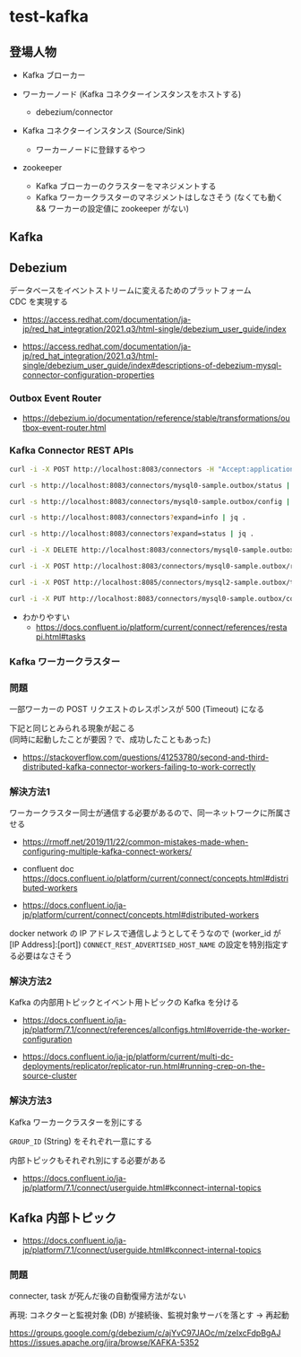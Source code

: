 # test-kafka

## 登場人物

- Kafka ブローカー

- ワーカーノード (Kafka コネクターインスタンスをホストする)
  - debezium/connector

- Kafka コネクターインスタンス (Source/Sink)
  - ワーカーノードに登録するやつ

- zookeeper
  - Kafka ブローカーのクラスターをマネジメントする
  - Kafka ワーカークラスターのマネジメントはしなさそう (なくても動く && ワーカーの設定値に zookeeper がない)

## Kafka


## Debezium

データベースをイベントストリームに変えるためのプラットフォーム  
CDC を実現する

- https://access.redhat.com/documentation/ja-jp/red_hat_integration/2021.q3/html-single/debezium_user_guide/index

- https://access.redhat.com/documentation/ja-jp/red_hat_integration/2021.q3/html-single/debezium_user_guide/index#descriptions-of-debezium-mysql-connector-configuration-properties

### Outbox Event Router

- https://debezium.io/documentation/reference/stable/transformations/outbox-event-router.html

### Kafka Connector REST APIs

```sh
curl -i -X POST http://localhost:8083/connectors -H "Accept:application/json" -H "Content-Type:application/json" -d @connector/mysql0_sample_outbox.json
```

```sh
curl -s http://localhost:8083/connectors/mysql0-sample.outbox/status | jq .
```

```sh
curl -s http://localhost:8083/connectors/mysql0-sample.outbox/config | jq .
```

```sh
curl -s http://localhost:8083/connectors?expand=info | jq .
```

```sh
curl -s http://localhost:8083/connectors?expand=status | jq .
```

```sh
curl -i -X DELETE http://localhost:8083/connectors/mysql0-sample.outbox
```

```sh
curl -i -X POST http://localhost:8083/connectors/mysql0-sample.outbox/restart
```

```sh
curl -i -X POST http://localhost:8085/connectors/mysql2-sample.outbox/tasks/0/restart
```

```sh
curl -i -X PUT http://localhost:8083/connectors/mysql0-sample.outbox/config -H "Accept:application/json" -H "Content-Type:application/json" -d @connector/update.json
```

- わかりやすい
  - https://docs.confluent.io/platform/current/connect/references/restapi.html#tasks


### Kafka ワーカークラスター


### 問題

一部ワーカーの POST リクエストのレスポンスが 500 (Timeout) になる

下記と同じとみられる現象が起こる  
(同時に起動したことが要因？で、成功したこともあった)

- https://stackoverflow.com/questions/41253780/second-and-third-distributed-kafka-connector-workers-failing-to-work-correctly

### 解決方法1

ワーカークラスター同士が通信する必要があるので、同一ネットワークに所属させる

- https://rmoff.net/2019/11/22/common-mistakes-made-when-configuring-multiple-kafka-connect-workers/

- confluent doc https://docs.confluent.io/platform/current/connect/concepts.html#distributed-workers

- https://docs.confluent.io/ja-jp/platform/current/connect/concepts.html#distributed-workers

docker network の IP アドレスで通信しようとしてそうなので (worker_id が [IP Address]:[port])
`CONNECT_REST_ADVERTISED_HOST_NAME` の設定を特別指定する必要はなさそう

### 解決方法2

Kafka の内部用トピックとイベント用トピックの Kafka を分ける

- https://docs.confluent.io/ja-jp/platform/7.1/connect/references/allconfigs.html#override-the-worker-configuration

- https://docs.confluent.io/ja-jp/platform/current/multi-dc-deployments/replicator/replicator-run.html#running-crep-on-the-source-cluster

### 解決方法3

Kafka ワーカークラスターを別にする

`GROUP_ID` (String) をそれぞれ一意にする

内部トピックもそれぞれ別にする必要がある

- https://docs.confluent.io/ja-jp/platform/7.1/connect/userguide.html#kconnect-internal-topics



## Kafka 内部トピック

- https://docs.confluent.io/ja-jp/platform/7.1/connect/userguide.html#kconnect-internal-topics


### 問題

connecter, task が死んだ後の自動復帰方法がない

再現: 
  コネクターと監視対象 (DB) が接続後、監視対象サーバを落とす -> 再起動

https://groups.google.com/g/debezium/c/ajYvC97JAOc/m/zeIxcFdpBgAJ
https://issues.apache.org/jira/browse/KAFKA-5352
